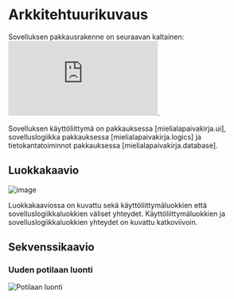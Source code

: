 # Arkkitehtuurikuvaus

Sovelluksen pakkausrakenne on seuraavan kaltainen:
![image](https://yuml.me/jannek/7851cc75.pdf).

Sovelluksen käyttöliittymä on pakkauksessa [mielialapaivakirja.ui], sovelluslogiikka pakkauksessa [mielialapaivakirja.logics] ja tietokantatoiminnot pakkauksessa [mielialapaivakirja.database].

## Luokkakaavio

![image](https://user-images.githubusercontent.com/55651379/115962831-d02e4b80-a525-11eb-838d-d63f65260dd4.png)

Luokkakaaviossa on kuvattu sekä käyttöliittymäluokkien että sovelluslogiikkaluokkien väliset yhteydet. Käyttöliittymäluokkien ja sovelluslogiikkaluokkien yhteydet on kuvattu katkoviivoin.

## Sekvenssikaavio

### Uuden potilaan luonti 

![Potilaan luonti](https://user-images.githubusercontent.com/55651379/115962971-682c3500-a526-11eb-90c7-4c313d11e4fd.png)

